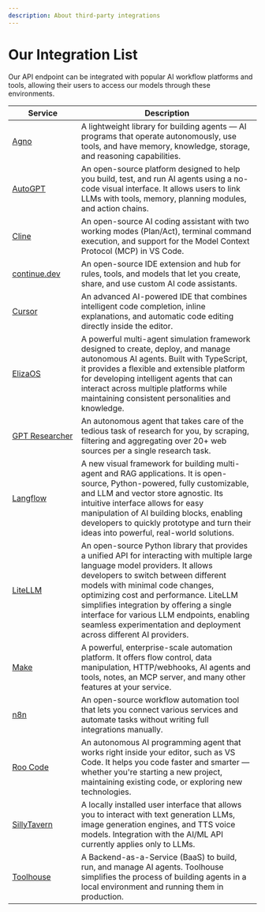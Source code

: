 ```yaml
---
description: About third-party integrations
---
```


# Our Integration List

Our API endpoint can be integrated with popular AI workflow platforms and tools, allowing their users to access our models through these environments.

<table><thead><tr><th width="124">Service</th><th>Description</th></tr></thead><tbody><tr><td><a href="agno.md">Agno</a></td><td>A lightweight library for building agents — AI programs that operate autonomously, use tools, and have memory, knowledge, storage, and reasoning capabilities.</td></tr><tr><td><a href="autogpt.md">AutoGPT</a></td><td>An open-source platform designed to help you build, test, and run AI agents using a no-code visual interface. It allows users to link LLMs with tools, memory, planning modules, and action chains.</td></tr><tr><td><a href="cline.md">Cline</a></td><td>An open-source AI coding assistant with two working modes (Plan/Act), terminal command execution, and support for the Model Context Protocol (MCP) in VS Code.</td></tr><tr><td><a href="continue.dev.md">continue.dev</a></td><td>An open-source IDE extension and hub for rules, tools, and models that let you create, share, and use custom AI code assistants.</td></tr><tr><td><a href="cursor.md">Cursor</a></td><td>An advanced AI-powered IDE that combines intelligent code completion, inline explanations, and automatic code editing directly inside the editor.</td></tr><tr><td><a href="elizaos.md">ElizaOS</a></td><td>A powerful multi-agent simulation framework designed to create, deploy, and manage autonomous AI agents. Built with TypeScript, it provides a flexible and extensible platform for developing intelligent agents that can interact across multiple platforms while maintaining consistent personalities and knowledge.</td></tr><tr><td><a href="gpt-researcher-gptr.md">GPT Researcher</a></td><td>An autonomous agent that takes care of the tedious task of research for you, by scraping, filtering and aggregating over 20+ web sources per a single research task.</td></tr><tr><td><a href="langflow.md">Langflow</a></td><td>A new visual framework for building multi-agent and RAG applications. It is open-source, Python-powered, fully customizable, and LLM and vector store agnostic. Its intuitive interface allows for easy manipulation of AI building blocks, enabling developers to quickly prototype and turn their ideas into powerful, real-world solutions.</td></tr><tr><td><a href="litellm.md">LiteLLM</a></td><td>An open-source Python library that provides a unified API for interacting with multiple large language model providers. It allows developers to switch between different models with minimal code changes, optimizing cost and performance. LiteLLM simplifies integration by offering a single interface for various LLM endpoints, enabling seamless experimentation and deployment across different AI providers.</td></tr><tr><td><a href="make.md">Make</a></td><td>A powerful, enterprise-scale automation platform. It offers flow control, data manipulation, HTTP/webhooks, AI agents and tools, notes, an MCP server, and many other features at your service.</td></tr><tr><td><a href="n8n.md">n8n</a></td><td>An open-source workflow automation tool that lets you connect various services and automate tasks without writing full integrations manually.</td></tr><tr><td><a href="roo-code.md">Roo Code</a></td><td>An autonomous AI programming agent that works right inside your editor, such as VS Code. It helps you code faster and smarter — whether you're starting a new project, maintaining existing code, or exploring new technologies.</td></tr><tr><td><a href="sillytavern.md">SillyTavern</a></td><td>A locally installed user interface that allows you to interact with text generation LLMs, image generation engines, and TTS voice models. Integration with the AI/ML API currently applies only to LLMs.</td></tr><tr><td><a href="toolhouse.md">Toolhouse</a></td><td>A Backend-as-a-Service (BaaS) to build, run, and manage AI agents. Toolhouse simplifies the process of building agents in a local environment and running them in production.</td></tr></tbody></table>
